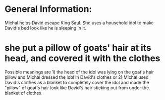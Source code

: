 # General Information:

Michal helps David escape King Saul. She uses a household idol to make David's bed look like he is sleeping in it.

# she put a pillow of goats' hair at its head, and covered it with the clothes

Possible meanings are 1) the head of the idol was lying on the goat's hair pillow and Michal dressed the idol in David's clothes or 2) Michal used David's clothes as a blanket to completely cover the idol and made the "pillow" of goat's hair look like David's hair sticking out from under the blanket of clothes.